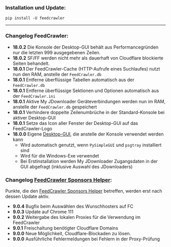 ### Installation und Update:

`pip install -U feedcrawler`

---

### Changelog FeedCrawler:

- **18.0.2** Die Konsole der Desktop-GUI behält aus Performancegründen nur die letzten 999 ausgegebenen Zeilen.
- **18.0.2** SF/FF werden nicht mehr als dauerhaft von Cloudflare blockierte Seiten behandelt.
- **18.0.1** Der FeedCrawler-Cache (HTTP-Aufrufe eines Suchlaufes) nutzt nun den RAM, anstelle der `FeedCrawler.db` 
- **18.0.1** Entferne überflüssige Tabellen automatisch aus der `FeedCrawler.db`
- **18.0.1** Entferne überflüssige Sektionen und Optionen automatisch aus der `FeedCrawler.ini`
- **18.0.1** Aktive My JDownloader Geräteverbindungen werden nun im RAM, anstelle der `FeedCrawler.db` gespeichert 
- **18.0.1** Verhindere doppelte Zeilenumbrüche in der Standard-Konsole bei aktiver Desktop-GUI
- **18.0.1** Setze das Icon aller Fenster der Desktop-GUI auf das FeedCrawler-Logo
- **18.0.0** Eigene [Desktop-GUI](https://github.com/rix1337/FeedCrawler/wiki/7.-Desktop-GUI), die anstelle der Konsole verwendet werden kann
  - Wird automatisch genutzt, wenn `PySimpleGUI` und `psgtray` installiert sind
  - Wird für die Windows-Exe verwendet
  - Bei Erstinstallation werden My JDownloader Zugangsdaten in der GUI abgefragt (inklusive Auswahl des JDownloaders)

### Changelog [FeedCrawler Sponsors Helper](https://github.com/rix1337/FeedCrawler/wiki/5.-FeedCrawler-Sponsors-Helper):

Punkte, die den [FeedCrawler Sponsors Helper](https://github.com/rix1337/RSScrawler/wiki/5.-FeedCrawler-Sponsors-Helper)
betreffen, werden erst nach dessen Update aktiv.

- **9.0.4** Bugfix beim Auswählen des Wunschhosters auf FC
- **9.0.3** Update auf Chrome 111
- **9.0.2** Weitergabe des lokalen Proxies für die Verwendung im FeedCrawler
- **9.0.1** Freischaltung benötigter Cloudflare Domains
- **9.0.0** Neue Möglichkeit, Cloudflare-Blockaden zu lösen.
- **9.0.0** Ausführliche Fehlermeldungen bei Fehlern in der Proxy-Prüfung
